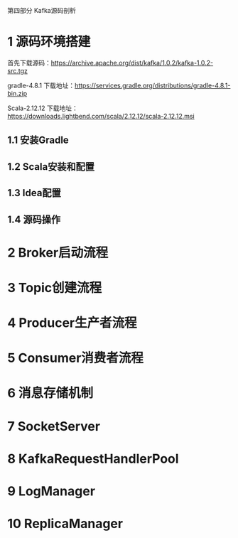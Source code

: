 第四部分 Kafka源码剖析

# 1 源码环境搭建

首先下载源码：https://archive.apache.org/dist/kafka/1.0.2/kafka-1.0.2-src.tgz

gradle-4.8.1 下载地址：https://services.gradle.org/distributions/gradle-4.8.1-bin.zip

Scala-2.12.12 下载地址：https://downloads.lightbend.com/scala/2.12.12/scala-2.12.12.msi

## 1.1 安装Gradle



## 1.2 Scala安装和配置



## 1.3 Idea配置



## 1.4 源码操作



# 2 Broker启动流程



# 3 Topic创建流程



# 4 Producer生产者流程



# 5 Consumer消费者流程



# 6 消息存储机制



# 7 SocketServer



# 8 KafkaRequestHandlerPool



# 9 LogManager



# 10 ReplicaManager





